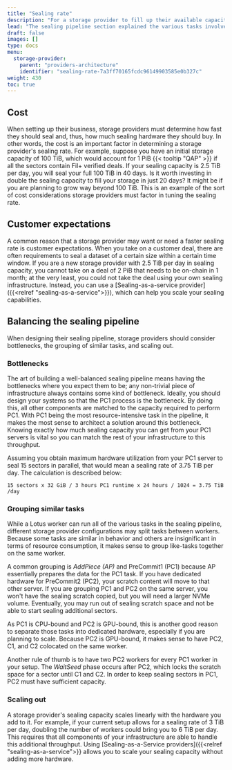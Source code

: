 ```yaml
---
title: "Sealing rate"
description: "For a storage provider to fill up their available capacity with sealed sectors, the rate at which you can seal is measured in TiB per-day or PiB per-day."
lead: "The sealing pipeline section explained the various tasks involved in the sealing pipeline in the context of storage provider requirements. The rate at which storage providers complete this process is measured in TiB per-day or PiB per-day, and is referred to as the _sealing rate_, or a providers _sealing capacity_. This page describes considerations and advice for storage providers in regards to sealing rate."
draft: false
images: []
type: docs
menu:
  storage-provider:
    parent: "providers-architecture"
    identifier: "sealing-rate-7a3ff70165fcdc96149903585e0b327c"
weight: 430
toc: true
---
```


## Cost 

When setting up their business, storage providers must determine how fast they should seal and, thus, how much sealing hardware they should buy. In other words, the cost is an important factor in determining a storage provider's sealing rate. For example, suppose you have an initial storage capacity of 100 TiB, which would account for 1 PiB {{< tooltip "QAP" >}} if all the sectors contain Fil+ verified deals. If your sealing capacity is 2.5 TiB per day, you will seal your full 100 TiB in 40 days. Is it worth investing in double the sealing capacity to fill your storage in just 20 days? It might be if you are planning to grow way beyond 100 TiB. This is an example of the sort of cost considerations storage providers must factor in tuning the sealing rate.

## Customer expectations

A common reason that a storage provider may want or need a faster sealing rate is customer expectations. When you take on a customer deal, there are often requirements to seal a dataset of a certain size within a certain time window. If you are a new storage provider with 2.5 TiB per day in sealing capacity, you cannot take on a deal of 2 PiB that needs to be on-chain in 1 month; at the very least, you could not take the deal using your own sealing infrastructure. Instead, you can use a [Sealing-as-a-service provider]({{<relref "sealing-as-a-service">}}), which can help you scale your sealing capabilities.

## Balancing the sealing pipeline

When designing their sealing pipeline, storage providers should consider bottlenecks, the grouping of similar tasks, and scaling out.

### Bottlenecks

The art of building a well-balanced sealing pipeline means having the bottlenecks where you expect them to be; any non-trivial piece of infrastructure always contains some kind of bottleneck. Ideally, you should design your systems so that the PC1 process is the bottleneck. By doing this, all other components are matched to the capacity required to perform PC1. With PC1 being the most resource-intensive task in the pipeline, it makes the most sense to architect a solution around this bottleneck. Knowing exactly how much sealing capacity you can get from your PC1 servers is vital so you can match the rest of your infrastructure to this throughput.

Assuming you obtain maximum hardware utilization from your PC1 server to seal 15 sectors in parallel, that would mean a sealing rate of 3.75 TiB per day. The calculation is described below:

```plaintext
15 sectors x 32 GiB / 3 hours PC1 runtime x 24 hours / 1024 = 3.75 TiB /day
```

<!--
### Parallel sectors

A way of increasing your sealing capacity on the hardware you have is by adding additional workers to the same system. You can run multiple instances of PC1 on a single server or multiple instances of PC2. It just takes another `lotus-worker`process to run on the server with the correct tasks assigned.

Keep the limits of your systems in mind when doing so. Every PC1 worker takes 64 GiB of memory. A system with 1 TiB of memory will theoretically go to 16 parallel PC1-workers. In practice, you will likely cap this at 15 because of the difference in GiB and GB, and because of the memory required for the operating system.

Other limiting factors are the CPU cores and the available sealing scratch space.
-->

### Grouping similar tasks

While a Lotus worker can run all of the various tasks in the sealing pipeline, different storage provider configurations may split tasks between workers. Because some tasks are similar in behavior and others are insignificant in terms of resource consumption, it makes sense to group like-tasks together on the same worker.

A common grouping is _AddPiece (AP)_ and PreCommit1 (PC1) because AP essentially prepares the data for the PC1 task. If you have dedicated hardware for PreCommit2 (PC2), your scratch content will move to that other server. If you are grouping PC1 and PC2 on the same server, you won't have the sealing scratch copied, but you will need a larger NVMe volume. Eventually, you may run out of sealing scratch space and not be able to start sealing additional sectors.

As PC1 is CPU-bound and PC2 is GPU-bound, this is another good reason to separate those tasks into dedicated hardware, especially if you are planning to scale. Because PC2 is GPU-bound, it makes sense to have PC2, C1, and C2 colocated on the same worker.

Another rule of thumb is to have two PC2 workers for every PC1 worker in your setup. The _WaitSeed_ phase occurs after PC2, which locks the scratch space for a sector until C1 and C2. In order to keep sealing sectors in PC1, PC2 must have sufficient capacity.

### Scaling out

A storage provider's sealing capacity scales linearly with the hardware you add to it. For example, if your current setup allows for a sealing rate of 3 TiB per day, doubling the number of workers could bring you to 6 TiB per day. This requires that all components of your infrastructure are able to handle this additional throughput. Using [Sealing-as-a-Service providers]({{<relref "sealing-as-a-service">}} allows you to scale your sealing capacity without adding more hardware.

